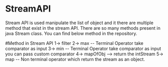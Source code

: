 # StreamAPI

Stream API is used manipulate the list of object and it there are multiple method that exist
in the stream API.
There are so many methods present in java Stream class. You can find below method in the repository.

#Method in Stream API
1-> filter
2-> max  -- Terminal Operator take comparator as input 
3-> min -- Terminal Operator take comparator as input you can pass custom comparator
4-> mapOfObj --> return the intStream
5-> map -- Non terminal operator which return the stream as an object.